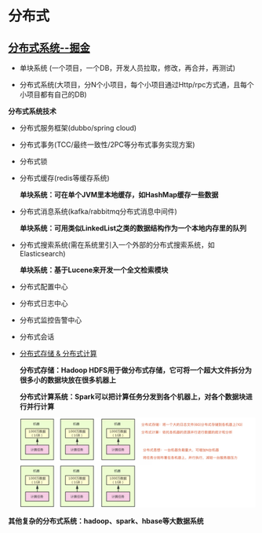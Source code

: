 # 分布式

## [分布式系统--掘金](https://juejin.im/post/5c992471e51d456079490ef8)

+ 单块系统 (一个项目，一个DB，开发人员拉取，修改，再合并，再测试)

+ 分布式系统(大项目，分N个小项目，每个小项目通过Http/rpc方式通，且每个小项目都有自己的DB)

**分布式系统技术**

+ 分布式服务框架(dubbo/spring cloud)

+ 分布式事务(TCC/最终一致性/2PC等分布式事务实现方案)

+ 分布式锁

+ 分布式缓存(redis等缓存系统)

  **单块系统：可在单个JVM里本地缓存，如HashMap缓存一些数据**

+ 分布式消息系统(kafka/rabbitmq分布式消息中间件)

  **单块系统：可用类似LinkedList之类的数据结构作为一个本地内存里的队列**
  
+ 分布式搜索系统(需在系统里引入一个外部的分布式搜索系统，如Elasticsearch)

  **单块系统：基于Lucene来开发一个全文检索模块**
  
+ 分布式配置中心

+ 分布式日志中心

+ 分布式监控告警中心

+ 分布式会话

+ [分布式存储 & 分布式计算](https://mp.weixin.qq.com/s/1Of8HdSFQ-LDHj5IX-f6pg)

  **分布式存储：Hadoop HDFS用于做分布式存储，它可将一个超大文件拆分为很多小的数据块放在很多机器上**
  
  **分布式计算系统：Spark可以把计算任务分发到各个机器上，对各个数据块进行并行计算**
  
  ![](resources/images/10分布式计算.jpg)

**其他复杂的分布式系统：hadoop、spark、hbase等大数据系统**




